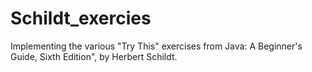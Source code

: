 # Schildt_exercies

Implementing the various "Try This" exercises from Java: A Beginner's Guide, Sixth Edition", by Herbert Schildt.
